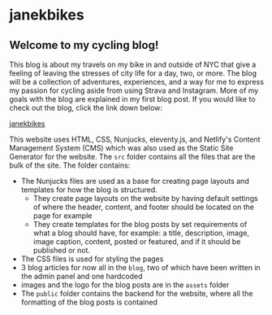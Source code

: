 # janekbikes

<!-- ## Welcome to my math puzzle blog! --> 

 ## Welcome to my cycling blog!

This blog is about my travels on my bike in and outside of NYC that give a feeling of leaving the stresses of city life for a day, two, or more. The blog will be a collection of adventures, experiences, and a way for me to express my passion for cycling aside from using Strava and Instagram. More of my goals with the blog are explained in my first blog post. If you would like to check out the blog, click the link down below:

<!-- This blog posts mathematical puzzles, along with their solutions once every two weeks. The purpose of this blog is to further not only my personal mathematical, logical, and analytical mind, but to share this experience with others, so that more people can become thinkers. -->

[janekbikes](https://janekbikes.netlify.app)

This website uses HTML, CSS, Nunjucks, eleventy.js, and Netlify's Content Management System (CMS) which was also used as the Static Site Generator for the website. The `src` folder contains all the files that are the bulk of the site. The folder contains:

* The Nunjucks files are used as a base for creating page layouts and templates for how the blog is structured.
  - They create page layouts on the website by having default settings of where the header, content, and footer should be located on the page for example
  - They create templates for the blog posts by set requirements of what a blog should have, for example: a title, description, image, image caption, content, posted or featured, and if it should be published or not.
* The CSS files is used for styling the pages
* 3 blog articles for now all in the `blog`, two of which have been written in the admin panel and one hardcoded
* images and the logo for the blog posts are in the `assets` folder
* The `public` folder contains the backend for the website, where all the formatting of the blog posts is contained
